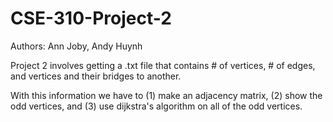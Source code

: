 # CSE-310-Project-2

Authors: Ann Joby, Andy Huynh

Project 2 involves getting a .txt file that contains # of vertices, # of edges, and vertices and their bridges to another.

With this information we have to (1) make an adjacency matrix, (2) show the odd vertices, and (3) use dijkstra's algorithm on all of the odd vertices.

